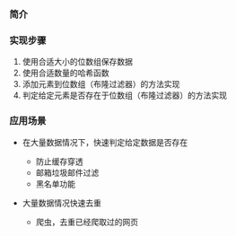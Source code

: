 ### 简介

### 实现步骤

1. 使用合适大小的位数组保存数据
2. 使用合适数量的哈希函数
3. 添加元素到位数组（布隆过滤器）的方法实现
4. 判定给定元素是否存在于位数组（布隆过滤器）的方法实现

### 应用场景

- 在大量数据情况下，快速判定给定数据是否存在
    - 防止缓存穿透
    - 邮箱垃圾邮件过滤
    - 黑名单功能

- 大量数据情况快速去重
    - 爬虫，去重已经爬取过的网页